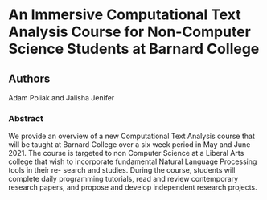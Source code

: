 # An Immersive Computational Text Analysis Course for Non-Computer Science Students at Barnard College

## Authors

Adam Poliak and Jalisha Jenifer

### Abstract

We provide an overview of a new Computational Text Analysis course that will be taught at Barnard College over a six week period in May and June 2021. The course is targeted to non Computer Science at a Liberal Arts college that wish to incorporate fundamental Natural Language Processing tools in their re- search and studies. During the course, students will complete daily programming tutorials, read and review contemporary research papers, and propose and develop independent research projects.



